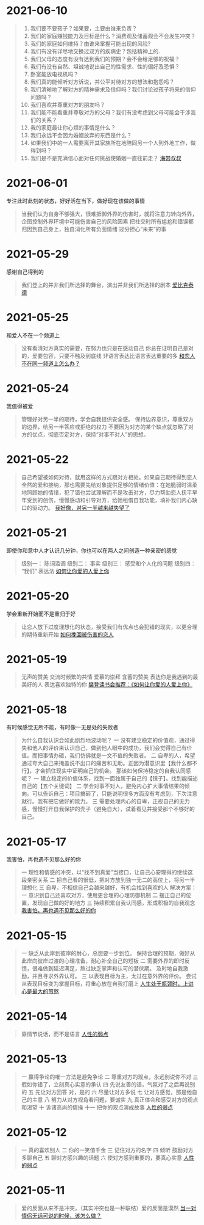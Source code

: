 # 2021-06-10

> 1. 我们要不要孩子？如果要，主要由谁来负责？
> 2. 我们的家庭赚钱能力及目标是什么？消费观及储蓄观会不会发生冲突？
> 3. 我们的家庭如何维持？由谁来掌握可能出现的风险?
> 4. 我们有没有详尽地交换过双方的疾病史？包括精神上的.
> 5. 我们父母的态度有没有达到我们的预期？会不会给足够的祝福？
> 6. 我们有没有自然、坦诚地说出自己的性需求、性的偏好及恐惧？
> 7. 卧室能放电视机吗？
> 8. 我们真的能倾听对方诉说，并公平对待对方的想法和抱怨吗？
> 9. 我们清晰地了解对方的精神需求及信仰吗？我们讨论过孩子将来的信仰问题吗？
> 10. 我们喜欢并尊重对方的朋友吗？
> 11. 我们能不能看重并尊敬对方的父母？我们有没考虑到父母可能会干涉我们的关系？
> 12. 我的家庭最让你心烦的事情是什么？
> 13. 我们永远不会因为婚姻放弃的东西是什么？
> 14. 如果我们中的一人需要离开其家族所在地陪同另一个人到外地工作，做得到吗？
> 15. 我们是不是充满信心面对任何挑战使婚姻一直往前走？
> [海带叔叔](https://www.zhihu.com/question/21778422/answer/790342038)


# 2021-06-01

专注此时此刻的状态，好好活在当下，做好现在该做的事情

> 当我们认为自身不够强大，很难抵御外界的伤害时，就将注意力转向外界，企图控制外界环境中可能伤害自己的风险因素
> 把社交时所有尴尬和错误都归因到自己身上，独自消化所有负面情绪
> 过分担心“未来”的事

# 2021-05-29

感谢自己得到的

> 我们登上的并非我们所选择的舞台，演出并非我们所选择的剧本
> [爱比克泰德]()

# 2021-05-25

和爱人不在一个频道上

> 没有看清对方真实的需要，在努力也只是在感动自己
> 你总在证明自己是对的，爱要包容，只要不触及到底线
> 非语言表达比语言表达重要的多
> [和恋人不在同一频道上怎么办？](https://zhuanlan.zhihu.com/p/31581854)


# 2021-05-24

我值得被爱

> 管理好对另一半的期待，学会自我提供安全感。
> 保持边界意识，尊重双方的边界，给另一半答应或拒绝的权力
> 不要因为对方的某个缺点就忽略了对方的优点，彻底否定对方，保持“对事不对人”的思想。

# 2021-05-22

> 自己希望被如何对待，就用这样的方式跟对方相处。如果自己期待得到恋人全然的爱和接纳，那也需要先给对象提供足够的情绪价值：在她脆弱时温柔地照顾她的情绪，犯了错也尝试理解而不是攻击对方，尽力帮助恋人抚平早年受到的创伤，慢慢感动和引导对方，给她租借自我功能，填补我们内心缺口的驱动力。
> [我好像，对另一半越来越失望了](https://zhuanlan.zhihu.com/p/33648441)

# 2021-05-21

即使你和意中人才认识几分钟，你也可以在两人之间创造一种亲密的感觉

> 级别一： 陈词滥调
> 级别二： 事实
> 级别三： 感受和个人化的问题
> 级别四： “我们” 表达法
> [如何让你爱的人爱上你]()


# 2021-05-20

学会重新开始而不是重归于好

> 让恋人放下过度理想化的状态，接受我们有优点也会犯错的现实，以更合理的期待重新开始
> [如何挽回被伤害的恋人](https://zhuanlan.zhihu.com/p/34014542)

# 2021-05-19

> 无声的赞美
> 交流时频繁的共情
> 爱慕的崇拜
> 含蓄的赞美
> 表达你是我遇到的最美好的人
> 表达喜欢独特的你
> [樊登读书会推荐：《如何让你爱的人爱上你》]()

# 2021-05-18

有时候感觉无所不能，有时像一无是处的失败者

> 为什么自我认识会如此剧烈地波动呢？
> 一 没有建立稳定的价值观，通过得失和他人的评价来认识自己，做到他人眼中的成功，我们会觉得自己有价值。而把事情办砸，我们仿佛就是一文不值的失败者。
> 二 自卑的人，希望通过夸大自己来掩盖说不出口的痛苦和无助。正因为潜意识里【我什么都不行】，才会抓住现实中证明自己的机会。
> 那该如何保持稳定的自我认同感呢？
> 一 建立稳定的价值体系，找到一面独属于自己的【镜子】。找到能描述自己的【五个关键词】
> 二 学会对事不对人，避免内心扩大事情结果的倾向。可以告诉自己：项目搞砸了，只能说明很多方面没有考虑到，下次注意就行。我有把它做好的能力。
> 三 需要处理内心的自卑，正视自己的无力感，慢慢打开自我保护的壳子（避免自大），试着看见并接受那个不够好的自己。

# 2021-05-17

我害怕，再也遇不见那么好的你

> 一 理性和情感的冲突，以“找不到真爱”当接口，让自己心安理得的继续这段亲密关系
> 二 把自己看的很低，把对方放到独一无二的高位上，将另一半理想化
> 三 自卑，不相信自己会越来越好，有机会找到喜欢的人
> 解决方案：
> 一 意识到自己还喜欢对方，使用更合理的心理防御机制
> 二 摆正自己的位置，发现自己做的好的地方
> 三 持续积累自我认同感，形成积极的自我观念
> [我害怕，再也遇不见那么好的你](https://zhuanlan.zhihu.com/p/36033737)

# 2021-05-15

> 一 缺乏从此岸到彼岸的耐心，总想要一步到位。
> 保持合理的预期，做好从此岸向彼岸过渡的心理准备，耐心补全自己的短板
> 二 需要外界的即时反馈，很难做到延迟满足，熬过缺乏掌声和认可的潜伏期。
> 及时地自我激励，并且寻求外界认可。
> 三 以表现目标为主，太过在意外界的评价。
> 尝试从表现目标变为掌握目标，将重心放在自我打磨上
> [人生处于瓶颈时，上进心是最大的煎熬](https://zhuanlan.zhihu.com/p/45070925)

# 2021-05-14

> 靠情节说话，而不是语言
> [人性的弱点]()

# 2021-05-13

> 一 赢得争论的唯一方法是避免争论
> 二 尊重对方的观点，永远别说你不对
> 三 假如你错了，立刻真心实意的承认
> 四 先说友善的话，气氛对了之后再说别的
> 五 先让对方回答 对，是的
> 六 尽量让对方多说
> 七 让对方感觉，那是他自己的主意
> 八 努力从对方视角看问题，要诚实
> 九 真正体会和感受对方的观点和渴望
> 十 诉诸高尚的情操
> 十一 把你的观点演成故事
> [人性的弱点]()

# 2021-05-12

> 一 真的喜欢别人
> 二 你的一笑值千金
> 三 记住对方的名字
> 四 倾听 鼓励对方多聊自己
> 五 聊对方感兴趣的话题
> 六 使对方感到重要的，要真心实意
> [人性的弱点]()

# 2021-05-11

> 爱的反面从来不是冲突，（其实冲突也是一种联结）爱的反面是漠然
> [当一对情侣无话可说的时候，该怎么做？](https://www.zhihu.com/question/280272233/answer/673024647)
